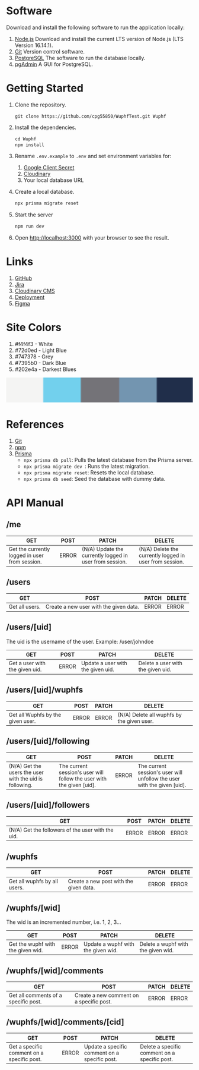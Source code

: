 # Software

Download and install the following software to run the application locally:

1. [Node.js](https://nodejs.org/en/download/) Download and install the current LTS version of Node.js (LTS Version 16.14.1).
2. [Git](https://git-scm.com/downloads) Version control software.
3. [PostgreSQL](https://www.enterprisedb.com/downloads/postgres-postgresql-downloads) The software to run the database locally.
4. [pgAdmin](https://www.pgadmin.org/download/) A GUI for PostgreSQL.

# Getting Started

1. Clone the repository.
   ```
   git clone https://github.com/cpg55850/WuphfTest.git Wuphf
   ```
2. Install the dependencies.

   ```
   cd Wuphf
   npm install
   ```

3. Rename `.env.example` to `.env` and set environment variables for:

   1. [Google Client Secret](https://console.developers.google.com/apis/credentials/oauthclient/578044382936-9e25sn8rl63jn2hj20p3te6u4s0qvium.apps.googleusercontent.com?project=wuphf-340818)
   2. [Cloudinary](https://cloudinary.com/console/c-e4ff7ac8f9bcfcbc03dd0324aec080)
   3. Your local database URL

4. Create a local database.

   ```bash
   npx prisma migrate reset
   ```

5. Start the server

   ```bash
   npm run dev
   ```

6. Open [http://localhost:3000](http://localhost:3000) with your browser to see the result.

# Links

1. [GitHub](https://github.com/cpg55850/WuphfTest)
2. [Jira](https://cpg55850.atlassian.net/jira/software/projects/THEP/boards/1)
3. [Cloudinary CMS](https://cloudinary.com/console/c-e4ff7ac8f9bcfcbc03dd0324aec080)
4. [Deployment](https://wuphf-test.vercel.app/)
5. [Figma](https://www.figma.com/file/esvIWUvBkJmtutM1PBGZgb/Wuphf)

# Site Colors

1. #f4f4f3 - White
2. #72d0ed - Light Blue
3. #747378 - Grey
4. #7395b0 - Dark Blue
5. #202e4a - Darkest Blues

![Color Pallete](/asssets/ColorPallete.png)

# References

1. [Git](https://confluence.atlassian.com/bitbucketserver/basic-git-commands-776639767.html)
2. [npm](https://docs.npmjs.com/cli/v7/commands)
3. [Prisma](https://www.figma.com/file/esvIWUvBkJmtutM1PBGZgb/Wuphf)
   - `npx prisma db pull`: Pulls the latest database from the Prisma server.
   - `npx prisma migrate dev `: Runs the latest migration.
   - `npx prisma migrate reset`: Resets the local database.
   - `npx prisma db seed`: Seed the database with dummy data.

# API Manual

## /me

GET | POST | PATCH | DELETE
--- | --- | --- | ---
Get the currently logged in user from session. | ERROR | (N/A) Update the currently logged in user from session. | (N/A) Delete the currently logged in user from session.

## /users
GET | POST | PATCH | DELETE
--- | --- | --- | ---
Get all users. | Create a new user with the given data. | ERROR | ERROR

## /users/[uid]
The uid is the username of the user. Example: /user/johndoe

GET | POST | PATCH | DELETE
--- | --- | --- | ---
Get a user with the given uid. | ERROR | Update a user with the given uid. | Delete a user with the given uid.

## /users/[uid]/wuphfs
GET | POST | PATCH | DELETE
--- | --- | --- | ---
Get all Wuphfs by the given user. | ERROR | ERROR | (N/A) Delete all wuphfs by the given user.

## /users/[uid]/following
GET | POST | PATCH | DELETE
--- | --- | --- | ---
(N/A) Get the users the user with the uid is following. | The current session's user will follow the user with the given [uid]. | ERROR | The current session's user will unfollow the user with the given [uid].

## /users/[uid]/followers
GET | POST | PATCH | DELETE
--- | --- | --- | ---
(N/A) Get the followers of the user with the uid. | ERROR | ERROR | ERROR

## /wuphfs
GET | POST | PATCH | DELETE
--- | --- | --- | ---
Get all wuphfs by all users. | Create a new post with the given data. | ERROR | ERROR

## /wuphfs/[wid]
The wid is an incremented number, i.e. 1, 2, 3...

GET | POST | PATCH | DELETE
--- | --- | --- | ---
Get the wuphf with the given wid. | ERROR | Update a wuphf with the given wid. | Delete a wuphf with the given wid.

## /wuphfs/[wid]/comments
GET | POST | PATCH | DELETE
--- | --- | --- | ---
Get all comments of a specific post. | Create a new comment on a specific post. | ERROR | ERROR

## /wuphfs/[wid]/comments/[cid]
GET | POST | PATCH | DELETE
--- | --- | --- | ---
Get a specific comment on a specific post. | ERROR |  Update a specific comment on a specific post. |  Delete a specific comment on a specific post.